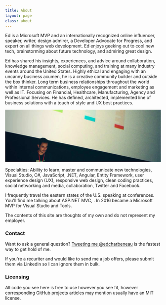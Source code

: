 ```yaml
---
title: About
layout: page
class: about
---
```


Ed is a Microsoft MVP and an internationally recognized online influencer, speaker, writer, design admirer, a Developer Advocate for Progress, and expert on all things web development. Ed enjoys geeking out to cool new tech, brainstorming about future technology, and admiring great design.

Ed has shared his insights, experiences, and advice around collaboration, knowledge management, social computing, and training at many industry events around the United States. Highly ethical and engaging with an uncanny business acumen, he is a creative community builder and outside the box thinker. Long term business relationships throughout the world within internal communications, employee engagement and marketing as well as IT. Focusing on Financial, Healthcare, Manufacturing, Agency and Professional Services. He has defined, architected, implemented line of business solutions with a touch of style and UX best practices.

<div class="about__talk">
  <img src="img/stirtrek-headshot.jpg">
</div>

Specialties: Ability to learn, master and communicate new technologies, Visual Studio, C#, JavaScript, .NET, Angular, Entity Framework, user experience design (UX), responsive web design, clean coding practices, social networking and media, collaboration, Twitter and Facebook.

I frequently travel the eastern states of the U.S. speaking at conferences. You'll find me talking about ASP.NET MVC, . In 2016 became a Microsoft MVP for Visual Studio and Tools.

The contents of this site are thoughts of my own and do not represent my employer.

### Contact

Want to ask a general question? [Tweeting me @edcharbeneau](//twitter.com/edcharbeneau) is the fastest way to get hold of me.

If you're a recuriter and would like to send me a job offers, please submit them via LinkedIn so I can ignore them in bulk.

### Licensing

All code you see here is free to use however you see fit, however corresponding GitHub projects articles may mention usually have an MIT license.
